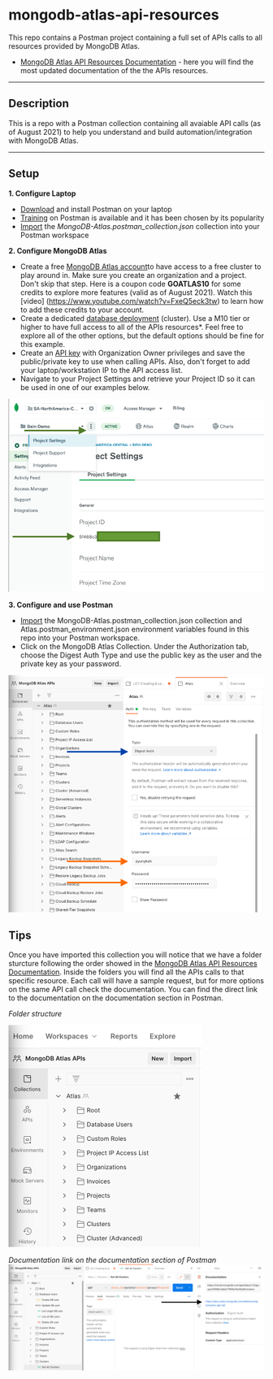 # mongodb-atlas-api-resources
This repo contains a Postman project containing a full set of APIs calls to all resources provided by MongoDB Atlas.


* [MongoDB Atlas API Resources Documentation](https://docs.atlas.mongodb.com/reference/api-resources/) - here you will find the most updated documentation of the the APIs resources.

---
## Description

This is a repo with a Postman collection containing all avaiable API calls (as of August 2021) to help you understand and build automation/integration with MongoDB Atlas.

---
## Setup
__1. Configure Laptop__
* [Download](https://www.postman.com/downloads/) and install Postman on your laptop
* [Training](https://learning.postman.com/) on Postman is available and it has been chosen by its popularity
* [Import](https://learning.postman.com/docs/getting-started/importing-and-exporting-data/#importing-data-into-postman) the *MongoDB-Atlas.postman_collection.json* collection into your Postman workspace
 

__2. Configure MongoDB Atlas__

* Create a free [MongoDB Atlas account](https://account.mongodb.com/account/register)to have access to a free cluster to play around in. Make sure you create an organization and a project. Don't skip that step. Here is a coupon code **GOATLAS10** for some credits to explore more features (valid as of August 2021). Watch this [video] (https://www.youtube.com/watch?v=FxeQ5eck3tw) to learn how to add these credits to your account.
* Create a dedicated [database deployment](https://docs.atlas.mongodb.com/create-database-deployment/#create-a-new-database-deployment) (cluster). Use a M10 tier or higher to have full access to all of the APIs resources*. Feel free to explore all of the other options, but the default options should be fine for this example.
* Create an [API key](https://docs.atlas.mongodb.com/configure-api-access/) with Organization Owner privileges and save the public/private key to use when calling APIs. Also, don't forget to add your laptop/workstation IP to the API access list. 
* Navigate to your Project Settings and retrieve your Project ID so it can be used in one of our examples below. 

![PROJ](img/2.1-ProjectID.png "PROJ")


__3. Configure and use Postman__
* [Import](https://learning.postman.com/docs/getting-started/importing-and-exporting-data/#importing-data-into-postman) the MongoDB-Atlas.postman_collection.json collection and Atlas.postman_environment.json environment variables found in this repo into your Postman workspace.
* Click on the MongoDB Atlas Collection. Under the Authorization tab, choose the Digest Auth Type and use the public key as the user and the private key as your password.

![AUTH](img/3-Authentication.png "AUTH")





## Tips

Once you have imported this collection you will notice that we have a folder sturcture following the order showed in the [MongoDB Atlas API Resources Documentation](https://docs.atlas.mongodb.com/reference/api-resources/). Inside the folders you will find all the APIs calls to that specific resource.  Each call will have a sample request, but for more options on the same API call check the documentation. You can find the direct link to the documentation on the documentation section in Postman.


*Folder structure* 

![FOLDER](img/1-folder-structure.png "FOLDER")


*Documentation link on the documentation section of Postman*
![DOCUMENTATION](img/2-documentation.png "DOCUMENTATION")

